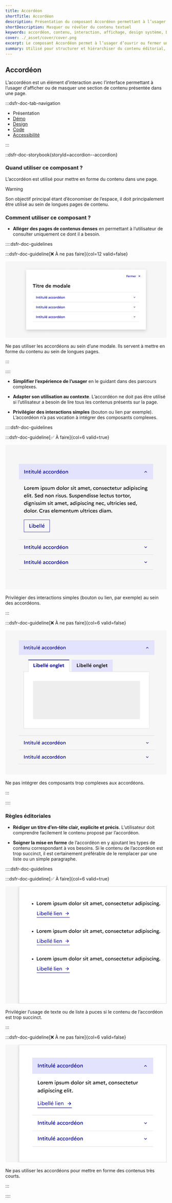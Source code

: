 ```yaml
---
title: Accordéon
shortTitle: Accordéon
description: Présentation du composant Accordéon permettant à l’usager d’afficher ou de masquer une section de contenu pour alléger une page dense.
shortDescription: Masquer ou révéler du contenu textuel
keywords: accordéon, contenu, interaction, affichage, design système, DSFR, accessibilité, composant
cover: ./_asset/cover/cover.png
excerpt: Le composant Accordéon permet à l’usager d’ouvrir ou fermer une section de contenu dans une page, pour en faciliter la lecture et alléger la structure globale.
summary: Utilisé pour structurer et hiérarchiser du contenu éditorial, l’accordéon masque par défaut les informations secondaires pour ne révéler que ce que l’usager souhaite consulter. Il est particulièrement utile dans les longues pages de contenu. Il permet des interactions simples, peut être utilisé seul ou en groupe, et respecte des règles strictes de lisibilité et d’accessibilité.
---
```


## Accordéon

L’accordéon est un élément d’interaction avec l’interface permettant à l’usager d'afficher ou de masquer une section de contenu présentée dans une page.

:::dsfr-doc-tab-navigation

- Présentation
- [Démo](./demo/index.md)
- [Design](./design/index.md)
- [Code](./code/index.md)
- [Accessibilité](./accessibility/index.md)

:::

::dsfr-doc-storybook{storyId=accordion--accordion}

### Quand utiliser ce composant ?

L’accordéon est utilisé pour mettre en forme du contenu dans une page.

> [!WARNING]
> Son objectif principal étant d’économiser de l’espace, il doit principalement être utilisé au sein de longues pages de contenu.

### Comment utiliser ce composant ?

- **Alléger des pages de contenus denses** en permettant à l’utilisateur de consulter uniquement ce dont il a besoin.

::::dsfr-doc-guidelines

:::dsfr-doc-guideline[❌ À ne pas faire]{col=12 valid=false}

![](./_asset/use/dont-1.png)

Ne pas utiliser les accordéons au sein d’une modale. Ils servent à mettre en forme du contenu au sein de longues pages.

:::

::::

- **Simplifier l’expérience de l’usager** en le guidant dans des parcours complexes.

- **Adapter son utilisation au contexte**. L’accordéon ne doit pas être utilisé si l’utilisateur a besoin de lire tous les contenus présents sur la page.

- **Privilégier des interactions simples** (bouton ou lien par exemple). L’accordéon n’a pas vocation à intégrer des composants complexes.

::::dsfr-doc-guidelines

:::dsfr-doc-guideline[✅ À faire]{col=6 valid=true}

![](./_asset/use/do-1.png)

Privilégier des interactions simples (bouton ou lien, par exemple) au sein des accordéons.

:::

:::dsfr-doc-guideline[❌ À ne pas faire]{col=6 valid=false}

![](./_asset/use/dont-2.png)

Ne pas intégrer des composants trop complexes aux accordéons.

:::

::::

### Règles éditoriales

- **Rédiger un titre d’en-tête clair, explicite et précis**. L’utilisateur doit comprendre facilement le contenu proposé par l’accordéon.

- **Soigner la mise en forme** de l’accordéon en y ajoutant les types de contenu correspondant à vos besoins. Si le contenu de l’accordéon est trop succinct, il est certainement préférable de le remplacer par une liste ou un simple paragraphe.

::::dsfr-doc-guidelines

:::dsfr-doc-guideline[✅ À faire]{col=6 valid=true}

![](./_asset/edit/do-1.png)

Privilégier l’usage de texte ou de liste à puces si le contenu de l’accordéon est trop succinct.

:::

:::dsfr-doc-guideline[❌ À ne pas faire]{col=6 valid=false}

![](./_asset/edit/dont-1.png)

Ne pas utiliser les accordéons pour mettre en forme des contenus très courts.

:::

::::
